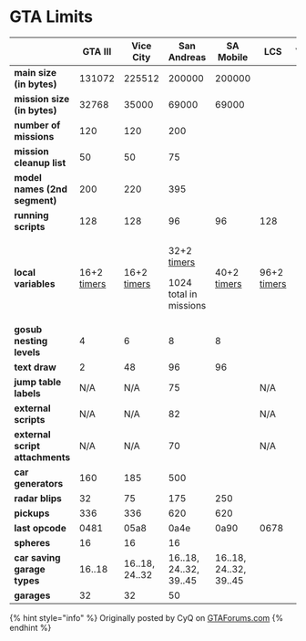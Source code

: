 # GTA Limits

|                                 | GTA III                                               | Vice City                                             | San Andreas                                                                                          | SA Mobile                                             | LCS                                                   | VCS |
| ------------------------------- | ----------------------------------------------------- | ----------------------------------------------------- | ---------------------------------------------------------------------------------------------------- | ----------------------------------------------------- | ----------------------------------------------------- | --- |
| **main size (in bytes)**        | 131072                                                | 225512                                                | 200000                                                                                               | 200000                                                |                                                       |     |
| **mission size (in bytes)**     | 32768                                                 | 35000                                                 | 69000                                                                                                | 69000                                                 |                                                       |     |
| **number of missions**          | 120                                                   | 120                                                   | 200                                                                                                  |                                                       |                                                       |     |
| **mission cleanup list**        | 50                                                    | 50                                                    | 75                                                                                                   |                                                       |                                                       |     |
| **model names (2nd segment)**   | 200                                                   | 220                                                   | 395                                                                                                  |                                                       |                                                       |     |
| **running scripts**             | 128                                                   | 128                                                   | 96                                                                                                   | 96                                                    |            128                                        |     |
| **local variables**             | 16+2 [timers](../coding/variables.md#timer-variables) | 16+2 [timers](../coding/variables.md#timer-variables) | <p>32+2 <a href="../coding/variables.md#timer-variables">timers</a></p><p>1024 total in missions</p> | 40+2 [timers](../coding/variables.md#timer-variables) | 96+2 [timers](../coding/variables.md#timer-variables) |     |
| **gosub nesting levels**        | 4                                                     | 6                                                     | 8                                                                                                    | 8                                                     |                                                       |     |
| **text draw**                   | 2                                                     | 48                                                    | 96                                                                                                   | 96                                                    |                                                       |     |
| **jump table labels**           | N/A                                                   | N/A                                                   | 75                                                                                                   |                                                       | N/A                                                   |     |
| **external scripts**            | N/A                                                   | N/A                                                   | 82                                                                                                   |                                                       | N/A                                                   |     |
| **external script attachments** | N/A                                                   | N/A                                                   | 70                                                                                                   |                                                       | N/A                                                   |     |
| **car generators**              | 160                                                   | 185                                                   | 500                                                                                                  |                                                       |                                                       |     |
| **radar blips**                 | 32                                                    | 75                                                    | 175                                                                                                  | 250                                                   |                                                       |     |
| **pickups**                     | 336                                                   | 336                                                   | 620                                                                                                  | 620                                                   |                                                       |     |
| **last opcode**                 | 0481                                                  | 05a8                                                  | 0a4e                                                                                                 | 0a90                                                  |    0678                                               |     |
| **spheres**                     | 16                                                    | 16                                                    | 16                                                                                                   |                                                       |                                                       |     |
| **car saving garage types**     | 16..18                                                | 16..18, 24..32                                        | 16..18, 24..32, 39..45                                                                               | 16..18, 24..32, 39..45                                |                                                       |     |
| **garages**                     | 32                                                    | 32                                                    | 50                                                                                                   |                                                       |                                                       |     |

{% hint style="info" %}
Originally posted by CyQ on [GTAForums.com](http://www.gtaforums.com/index.php?showtopic=213017\&view=findpost\&p=3145932)
{% endhint %}

